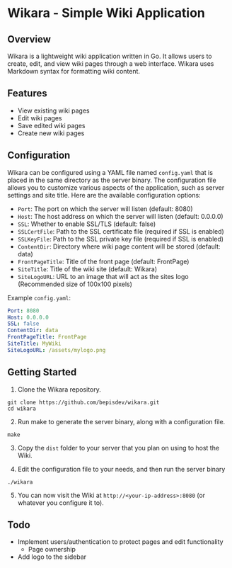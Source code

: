 # Wikara - Simple Wiki Application

## Overview
Wikara is a lightweight wiki application written in Go. It allows users to create, edit, and view wiki pages through a web interface. Wikara uses Markdown syntax for formatting wiki content.

## Features
- View existing wiki pages
- Edit wiki pages
- Save edited wiki pages
- Create new wiki pages

## Configuration
Wikara can be configured using a YAML file named `config.yaml` that is placed in the same directory as the server binary. The configuration file allows you to customize various aspects of the application, such as server settings and site title. Here are the available configuration options:

- `Port`: The port on which the server will listen (default: 8080)
- `Host`: The host address on which the server will listen (default: 0.0.0.0)
- `SSL`: Whether to enable SSL/TLS (default: false)
- `SSLCertFile`: Path to the SSL certificate file (required if SSL is enabled)
- `SSLKeyFile`: Path to the SSL private key file (required if SSL is enabled)
- `ContentDir`: Directory where wiki page content will be stored (default: data)
- `FrontPageTitle`: Title of the front page (default: FrontPage)
- `SiteTitle`: Title of the wiki site (default: Wikara)
- `SiteLogoURL`: URL to an image that will act as the sites logo (Recommended size of 100x100 pixels)

Example `config.yaml`:
```yaml
Port: 8080
Host: 0.0.0.0
SSL: false
ContentDir: data
FrontPageTitle: FrontPage
SiteTitle: MyWiki
SiteLogoURL: /assets/mylogo.png
```

## Getting Started

1. Clone the Wikara repository.

``` console
git clone https://github.com/bepisdev/wikara.git
cd wikara
```

2. Run make to generate the server binary, along with a configuration file.

``` console
make
```

3. Copy the `dist` folder to your server that you plan on using to host the Wiki.

4. Edit the configuration file to your needs, and then run the server binary

``` console
./wikara
```

5. You can now visit the Wiki at `http://<your-ip-address>:8080` (or whatever you configure it to).

## Todo

- Implement users/authentication to protect pages and edit functionality
	- Page ownership
- Add logo to the sidebar

